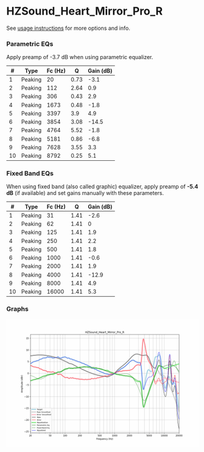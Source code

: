 # HZSound_Heart_Mirror_Pro_R
See [usage instructions](https://github.com/jaakkopasanen/AutoEq#usage) for more options and info.

### Parametric EQs
Apply preamp of -3.7 dB when using parametric equalizer.

|   # | Type    |   Fc (Hz) |    Q |   Gain (dB) |
|-----|---------|-----------|------|-------------|
|   1 | Peaking |        20 | 0.73 |        -3.1 |
|   2 | Peaking |       112 | 2.64 |         0.9 |
|   3 | Peaking |       306 | 0.43 |         2.9 |
|   4 | Peaking |      1673 | 0.48 |        -1.8 |
|   5 | Peaking |      3397 | 3.9  |         4.9 |
|   6 | Peaking |      3854 | 3.08 |       -14.5 |
|   7 | Peaking |      4764 | 5.52 |        -1.8 |
|   8 | Peaking |      5181 | 0.86 |        -6.8 |
|   9 | Peaking |      7628 | 3.55 |         3.3 |
|  10 | Peaking |      8792 | 0.25 |         5.1 |

### Fixed Band EQs
When using fixed band (also called graphic) equalizer, apply preamp of **-5.4 dB** (if available) and set gains manually with these parameters.

|   # | Type    |   Fc (Hz) |    Q |   Gain (dB) |
|-----|---------|-----------|------|-------------|
|   1 | Peaking |        31 | 1.41 |        -2.6 |
|   2 | Peaking |        62 | 1.41 |         0   |
|   3 | Peaking |       125 | 1.41 |         1.9 |
|   4 | Peaking |       250 | 1.41 |         2.2 |
|   5 | Peaking |       500 | 1.41 |         1.8 |
|   6 | Peaking |      1000 | 1.41 |        -0.6 |
|   7 | Peaking |      2000 | 1.41 |         1.9 |
|   8 | Peaking |      4000 | 1.41 |       -12.9 |
|   9 | Peaking |      8000 | 1.41 |         4.9 |
|  10 | Peaking |     16000 | 1.41 |         5.3 |

### Graphs
![](./HZSound_Heart_Mirror_Pro_R.png)
